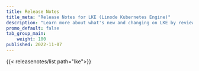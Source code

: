 ```yaml
---
title: Release Notes
title_meta: "Release Notes for LKE (Linode Kubernetes Engine)"
description: "Learn more about what's new and changing on LKE by reviewing the changelog entries."
promo_default: false
tab_group_main:
    weight: 100
published: 2022-11-07
---
```


{{< releasenotes/list path="lke">}}